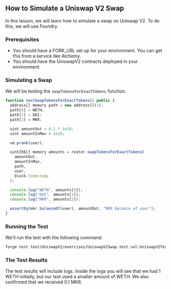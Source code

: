## How to Simulate a Uniswap V2 Swap

In this lesson, we will learn how to simulate a swap on Uniswap V2. To do this, we will use Foundry.

### Prerequisites

* You should have a FORK_URL set up for your environment. You can get this from a service like Alchemy. 
* You should have the UniswapV2 contracts deployed in your environment.

### Simulating a Swap

We will be testing the `swapTokensForExactTokens` function.  

```javascript
function testSwapTokensForExactTokens() public {
  address[] memory path = new address[](3);
  path[0] = WETH;
  path[1] = DAI;
  path[2] = MKR;

  uint amountOut = 0.1 * 1e18;
  uint amountInMax = 1e18;

  vm.prank(user);

  uint256[] memory amounts = router.swapTokensForExactTokens(
    amountOut,
    amountInMax,
    path,
    user,
    block.timestamp
  );

  console.log("WETH", amounts[0]);
  console.log("DAI", amounts[1]);
  console.log("MKR", amounts[2]);

  assertEq(mkr.balanceOf(user), amountOut, "MKR balance of user");
}
```

### Running the Test

We'll run the test with the following command:

```bash
forge test test/UniswapV2/exercises/UniswapV2Swap.test.sol:UniswapV2Test --fork-url $FORK_URL --match-path test/UniswapV2/exercises/UniswapV2Swap.test.sol
```

### The Test Results

The test results will include logs. Inside the logs you will see that we had 1 WETH initially, but our test used a smaller amount of WETH. We also confirmed that we received 0.1 MKR. 
